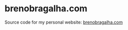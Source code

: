# brenobragalha.com

Source code for my personal website: [brenobragalha.com](https://brenobragalha.com)
